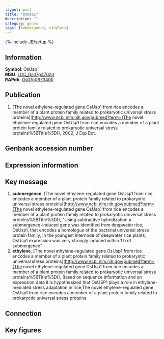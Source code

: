 ```yaml
---
layout: post
title: "OsUsp1"
description: ""
category: genes
tags: [submergence, ethylene]
---
```

{% include JB/setup %}

## Information
__Symbol__: OsUsp1  
__MSU__: [LOC_Os07g47620](http://rice.plantbiology.msu.edu/cgi-bin/ORF_infopage.cgi?orf=LOC_Os07g47620)  
__RAPdb__: [Os07g0673400](http://rapdb.dna.affrc.go.jp/viewer/gbrowse_details/irgsp1?name=Os07g0673400)  

## Publication
1. [The novel ethylene-regulated gene OsUsp1 from rice encodes a member of a plant protein family related to prokaryotic universal stress proteins](http://www.ncbi.nlm.nih.gov/pubmed?term=(The novel ethylene-regulated gene OsUsp1 from rice encodes a member of a plant protein family related to prokaryotic universal stress proteins%5BTitle%5D)), 2002, J Exp Bot.

## Genbank accession number

## Expression information

## Key message
1. __submergence__, [The novel ethylene-regulated gene OsUsp1 from rice encodes a member of a plant protein family related to prokaryotic universal stress proteins](http://www.ncbi.nlm.nih.gov/pubmed?term=(The novel ethylene-regulated gene OsUsp1 from rice encodes a member of a plant protein family related to prokaryotic universal stress proteins%5BTitle%5D)), "Using subtractive hybridization a submergence-induced gene was identified from deepwater rice, OsUsp1, that encodes a homologue of the bacterial universal stress protein family, In the youngest internode of deepwater rice plants, OsUsp1 expression was very strongly induced within 1 h of submergence"
2. __ethylene__, [The novel ethylene-regulated gene OsUsp1 from rice encodes a member of a plant protein family related to prokaryotic universal stress proteins](http://www.ncbi.nlm.nih.gov/pubmed?term=(The novel ethylene-regulated gene OsUsp1 from rice encodes a member of a plant protein family related to prokaryotic universal stress proteins%5BTitle%5D)),  Based on sequence information and on expression data it is hypothesized that OsUSP1 plays a role in ethylene-mediated stress adaptation in rice,The novel ethylene-regulated gene OsUsp1 from rice encodes a member of a plant protein family related to prokaryotic universal stress proteins

## Connection

## Key figures


